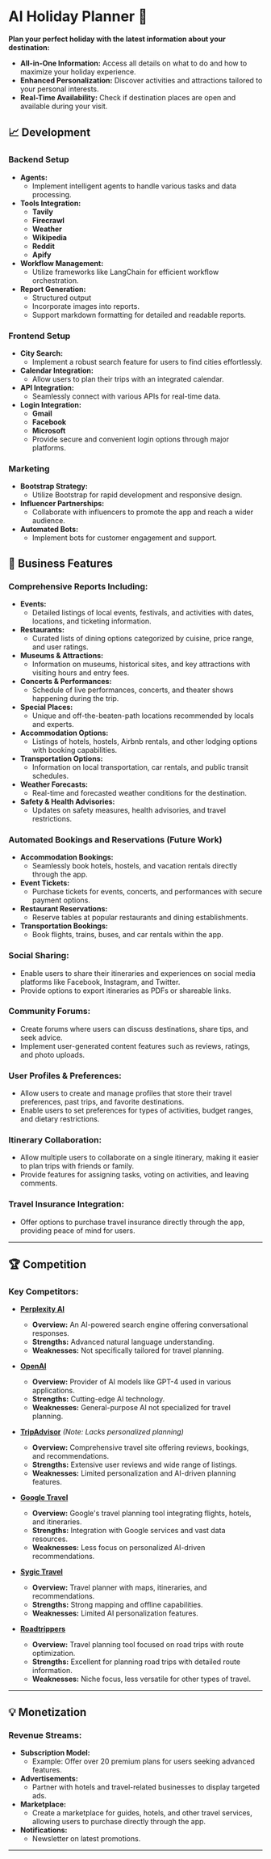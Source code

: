 # AI Holiday Planner 🚀

**Plan your perfect holiday with the latest information about your destination:**

- **All-in-One Information:** Access all details on what to do and how to maximize your holiday experience.
- **Enhanced Personalization:** Discover activities and attractions tailored to your personal interests.
- **Real-Time Availability:** Check if destination places are open and available during your visit.

## 📈 Development

### **Backend Setup**

- **Agents:**
  - Implement intelligent agents to handle various tasks and data processing.
- **Tools Integration:**
  - **Tavily**
  - **Firecrawl**
  - **Weather**
  - **Wikipedia**
  - **Reddit**
  - **Apify**
- **Workflow Management:**
  - Utilize frameworks like LangChain for efficient workflow orchestration.
- **Report Generation:**
  - Structured output
  - Incorporate images into reports.
  - Support markdown formatting for detailed and readable reports.

### **Frontend Setup**

- **City Search:**
  - Implement a robust search feature for users to find cities effortlessly.
- **Calendar Integration:**
  - Allow users to plan their trips with an integrated calendar.
- **API Integration:**
  - Seamlessly connect with various APIs for real-time data.
- **Login Integration:**
  - **Gmail**
  - **Facebook**
  - **Microsoft**
  - Provide secure and convenient login options through major platforms.

### **Marketing**

- **Bootstrap Strategy:**
  - Utilize Bootstrap for rapid development and responsive design.
- **Influencer Partnerships:**
  - Collaborate with influencers to promote the app and reach a wider audience.
- **Automated Bots:**
  - Implement bots for customer engagement and support.

## 💼 Business Features

### **Comprehensive Reports Including:**

- **Events:**
  - Detailed listings of local events, festivals, and activities with dates, locations, and ticketing information.
- **Restaurants:**
  - Curated lists of dining options categorized by cuisine, price range, and user ratings.
- **Museums & Attractions:**
  - Information on museums, historical sites, and key attractions with visiting hours and entry fees.
- **Concerts & Performances:**
  - Schedule of live performances, concerts, and theater shows happening during the trip.
- **Special Places:**
  - Unique and off-the-beaten-path locations recommended by locals and experts.
- **Accommodation Options:**
  - Listings of hotels, hostels, Airbnb rentals, and other lodging options with booking capabilities.
- **Transportation Options:**
  - Information on local transportation, car rentals, and public transit schedules.
- **Weather Forecasts:**
  - Real-time and forecasted weather conditions for the destination.
- **Safety & Health Advisories:**
  - Updates on safety measures, health advisories, and travel restrictions.

### **Automated Bookings and Reservations (Future Work)**

- **Accommodation Bookings:**
  - Seamlessly book hotels, hostels, and vacation rentals directly through the app.
- **Event Tickets:**
  - Purchase tickets for events, concerts, and performances with secure payment options.
- **Restaurant Reservations:**
  - Reserve tables at popular restaurants and dining establishments.
- **Transportation Bookings:**
  - Book flights, trains, buses, and car rentals within the app.

### **Social Sharing:**

- Enable users to share their itineraries and experiences on social media platforms like Facebook, Instagram, and Twitter.
- Provide options to export itineraries as PDFs or shareable links.

### **Community Forums:**

- Create forums where users can discuss destinations, share tips, and seek advice.
- Implement user-generated content features such as reviews, ratings, and photo uploads.

### **User Profiles & Preferences:**

- Allow users to create and manage profiles that store their travel preferences, past trips, and favorite destinations.
- Enable users to set preferences for types of activities, budget ranges, and dietary restrictions.

### **Itinerary Collaboration:**

- Allow multiple users to collaborate on a single itinerary, making it easier to plan trips with friends or family.
- Provide features for assigning tasks, voting on activities, and leaving comments.

### **Travel Insurance Integration:**

- Offer options to purchase travel insurance directly through the app, providing peace of mind for users.

---

## 🏆 Competition

### **Key Competitors:**

- [**Perplexity AI**](https://www.perplexity.ai)

  - **Overview:** An AI-powered search engine offering conversational responses.
  - **Strengths:** Advanced natural language understanding.
  - **Weaknesses:** Not specifically tailored for travel planning.

- [**OpenAI**](https://openai.com/)

  - **Overview:** Provider of AI models like GPT-4 used in various applications.
  - **Strengths:** Cutting-edge AI technology.
  - **Weaknesses:** General-purpose AI not specialized for travel planning.

- [**TripAdvisor**](https://www.tripadvisor.com/) _(Note: Lacks personalized planning)_

  - **Overview:** Comprehensive travel site offering reviews, bookings, and recommendations.
  - **Strengths:** Extensive user reviews and wide range of listings.
  - **Weaknesses:** Limited personalization and AI-driven planning features.

- [**Google Travel**](https://www.google.com/travel/)

  - **Overview:** Google's travel planning tool integrating flights, hotels, and itineraries.
  - **Strengths:** Integration with Google services and vast data resources.
  - **Weaknesses:** Less focus on personalized AI-driven recommendations.

- [**Sygic Travel**](https://travel.sygic.com/)

  - **Overview:** Travel planner with maps, itineraries, and recommendations.
  - **Strengths:** Strong mapping and offline capabilities.
  - **Weaknesses:** Limited AI personalization features.

- [**Roadtrippers**](https://roadtrippers.com/)
  - **Overview:** Travel planning tool focused on road trips with route optimization.
  - **Strengths:** Excellent for planning road trips with detailed route information.
  - **Weaknesses:** Niche focus, less versatile for other types of travel.

---

## 💡 Monetization

### **Revenue Streams:**

- **Subscription Model:**
  - Example: Offer over 20 premium plans for users seeking advanced features.
- **Advertisements:**
  - Partner with hotels and travel-related businesses to display targeted ads.
- **Marketplace:**
  - Create a marketplace for guides, hotels, and other travel services, allowing users to purchase directly through the app.
- **Notifications:**
  - Newsletter on latest promotions.

---
